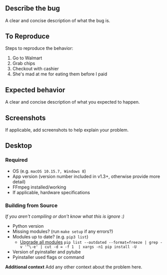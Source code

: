 #

## **Describe the bug**
A clear and concise description of what the bug is.

## **To Reproduce**
Steps to reproduce the behavior:
1. Go to Walmart
2. Grab chips
3. Checkout with cashier
4. She's mad at me for eating them before I paid

## **Expected behavior**
A clear and concise description of what you expected to happen.

## **Screenshots**
If applicable, add screenshots to help explain your problem.

## **Desktop**
### Required
 - OS (e.g. `macOS 10.15.7, Windows 8`)
 - App version (version number included in v1.3+, otherwise provide more detail)
 - FFmpeg installed/working
 - If applicable, hardware specifications
### Building from Source
*If you aren't compiling or don't know what this is ignore :)*
- Python version
- Missing modules? (run `make setup` if any errors?)
- Modules up to date? (e.g. `pip3 list`)
  - [Upgrade all modules](https://stackoverflow.com/a/3452888/11805086) `pip list --outdated --format=freeze | grep -v '^\-e' | cut -d = -f 1  | xargs -n1 pip install -U`
- Version of pyinstaller and pytube
- Pyinstaller used flags or command

**Additional context**
Add any other context about the problem here.
